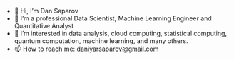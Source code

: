 - 👋 Hi, I’m Dan Saparov
- 👀 I’m a professional Data Scientist, Machine Learning Engineer and Quantitative Analyst
- 🌱 I’m interested in data analysis, cloud computing, statistical computing, quantum computation, machine learning, and many others.
- 📫 How to reach me: daniyarsaparov@gmail.com

<!---
daniyarsaparov/daniyarsaparov is a ✨ special ✨ repository because its `README.md` (this file) appears on your GitHub profile.
You can click the Preview link to take a look at your changes.
--->

